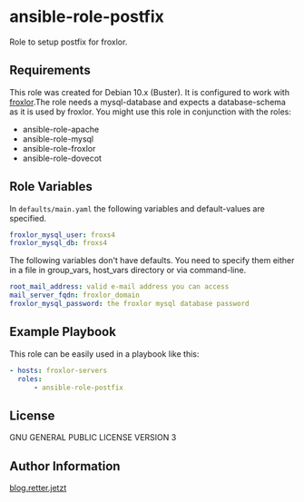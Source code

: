 ansible-role-postfix
=========

Role to setup postfix for froxlor.

Requirements
------------
This role was created for Debian 10.x (Buster). It is configured to work with [froxlor](https://froxlor.org).The role needs a mysql-database and expects a database-schema as it is used by froxlor.
You might use this role in conjunction with the roles:

* ansible-role-apache
* ansible-role-mysql
* ansible-role-froxlor
* ansible-role-dovecot

Role Variables
--------------
In `defaults/main.yaml` the following variables and default-values are specified.

```yaml
froxlor_mysql_user: froxs4
froxlor_mysql_db: froxs4
```

The following variables don't have defaults. You need to specify them either in a file in group_vars, host_vars directory or via command-line.

```yaml
root_mail_address: valid e-mail address you can access
mail_server_fqdn: froxlor_domain
froxlor_mysql_password: the froxlor mysql database password
```

Example Playbook
----------------
This role can be easily used in a playbook like this: 

```yaml
- hosts: froxlor-servers
  roles:
      - ansible-role-postfix
```

License
-------
GNU GENERAL PUBLIC LICENSE VERSION 3

Author Information
------------------
[blog.retter.jetzt](https://blog.retter.jetzt)
